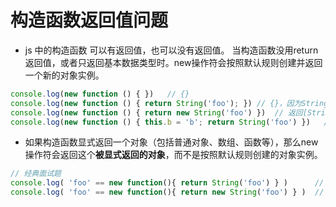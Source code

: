 # 构造函数返回值问题

* js 中的构造函数 可以有返回值，也可以没有返回值。
当构造函数没用return返回值，或者只返回基本数据类型时。new操作符会按照默认规则创建并返回一个新的对象实例。
```js
console.log(new function () { })   // {}
console.log(new function () { return String('foo'); }) // {}，因为String('foo')是个基本数据类型
console.log(new function () { return new String('foo') })  // 返回[String: 'foo']，new String('foo')创建的是对象
console.log(new function () { this.b = 'b'; return String('foo') })   // { b: 'b' }
```

* 如果构造函数显式返回一个对象（包括普通对象、数组、函数等），那么new操作符会返回这个**被显式返回的对象**，而不是按照默认规则创建的对象实例。

```js
// 经典面试题
console.log( 'foo' == new function(){ return String('foo') } )      // false
console.log( 'foo' == new function(){ return new String('foo') } )  // true
```